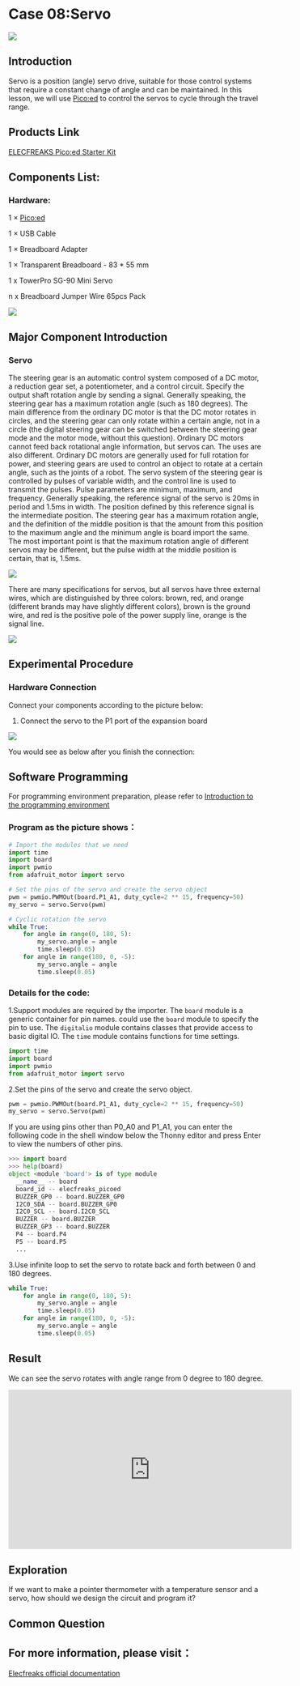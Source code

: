 
# Case 08:Servo


![](https://wiki-media-ef.oss-cn-hongkong.aliyuncs.com//images/case0801.png)

## Introduction

Servo is a position (angle) servo drive, suitable for those control systems that require a constant change of angle and can be maintained. In this lesson, we will use [Pico:ed](https://shop.elecfreaks.com/products/elecfreaks-pico-ed-v2?_pos=2&_sid=e7433427a&_ss=r) to control the servos to cycle through the travel range.

## Products Link

[ELECFREAKS Pico:ed Starter Kit](https://shop.elecfreaks.com/products/elecfreaks-pico-ed-starter-kit-with-pico-ed-board?_pos=3&_sid=e7433427a&_ss=r) 


## Components List:
### Hardware:
1 × [Pico:ed](https://shop.elecfreaks.com/products/elecfreaks-pico-ed-v2?_pos=2&_sid=e7433427a&_ss=r)

1 × USB Cable

1 × Breadboard Adapter

1 × Transparent Breadboard - 83 * 55 mm

1 x TowerPro SG-90 Mini Servo

n x Breadboard Jumper Wire 65pcs Pack


![](https://wiki-media-ef.oss-cn-hongkong.aliyuncs.com//images/starter-kit01.png)

## Major Component Introduction

### Servo

The steering gear is an automatic control system composed of a DC motor, a reduction gear set, a potentiometer, and a control circuit. Specify the output shaft rotation angle by sending a signal. Generally speaking, the steering gear has a maximum rotation angle (such as 180 degrees). The main difference from the ordinary DC motor is that the DC motor rotates in circles, and the steering gear can only rotate within a certain angle, not in a circle (the digital steering gear can be switched between the steering gear mode and the motor mode, without this question). Ordinary DC motors cannot feed back rotational angle information, but servos can. The uses are also different. Ordinary DC motors are generally used for full rotation for power, and steering gears are used to control an object to rotate at a certain angle, such as the joints of a robot. The servo system of the steering gear is controlled by pulses of variable width, and the control line is used to transmit the pulses. Pulse parameters are minimum, maximum, and frequency. Generally speaking, the reference signal of the servo is 20ms in period and 1.5ms in width. The position defined by this reference signal is the intermediate position. The steering gear has a maximum rotation angle, and the definition of the middle position is that the amount from this position to the maximum angle and the minimum angle is board import the same. The most important point is that the maximum rotation angle of different servos may be different, but the pulse width at the middle position is certain, that is, 1.5ms.

![](https://wiki-media-ef.oss-cn-hongkong.aliyuncs.com//images/case0802.png)

There are many specifications for servos, but all servos have three external wires, which are distinguished by three colors: brown, red, and orange (different brands may have slightly different colors), brown is the ground wire, and red is the positive pole of the power supply line, orange is the signal line.

![](https://wiki-media-ef.oss-cn-hongkong.aliyuncs.com//images/case0803.png)

## Experimental Procedure
### Hardware Connection
Connect your components according to the picture below:
1. Connect the servo to the P1 port of the expansion board

![](https://wiki-media-ef.oss-cn-hongkong.aliyuncs.com//images/case08.png)

You would see as below after you finish the connection:

## Software Programming
For programming environment preparation, please refer to [Introduction to the programming environment](https://www.elecfreaks.com/learn-en/pico-ed/index.html)
### Program as the picture shows：
```python
# Import the modules that we need
import time
import board
import pwmio
from adafruit_motor import servo

# Set the pins of the servo and create the servo object
pwm = pwmio.PWMOut(board.P1_A1, duty_cycle=2 ** 15, frequency=50)
my_servo = servo.Servo(pwm)

# Cyclic rotation the servo
while True:
    for angle in range(0, 180, 5): 
        my_servo.angle = angle
        time.sleep(0.05)
    for angle in range(180, 0, -5):
        my_servo.angle = angle
        time.sleep(0.05)
```
### Details for the code:

1.Support modules are required by the importer. The `board` module is a generic container for pin names. could use the `board` module to specify the pin to use. The `digitalio` module contains classes that provide access to basic digital IO. The `time` module contains functions for time settings.
```python
import time
import board
import pwmio
from adafruit_motor import servo
```

2.Set the pins of the servo and create the servo object.
```python
pwm = pwmio.PWMOut(board.P1_A1, duty_cycle=2 ** 15, frequency=50)
my_servo = servo.Servo(pwm)
```
If you are using pins other than P0_A0 and P1_A1, you can enter the following code in the shell window below the Thonny editor and press Enter to view the numbers of other pins.
```python
>>> import board
>>> help(board)
object <module 'board'> is of type module
  __name__ -- board
  board_id -- elecfreaks_picoed
  BUZZER_GP0 -- board.BUZZER_GP0
  I2C0_SDA -- board.BUZZER_GP0
  I2C0_SCL -- board.I2C0_SCL
  BUZZER -- board.BUZZER
  BUZZER_GP3 -- board.BUZZER
  P4 -- board.P4
  P5 -- board.P5
  ...
```

3.Use infinite loop to set the servo to rotate back and forth between 0 and 180 degrees.
```python
while True:
    for angle in range(0, 180, 5): 
        my_servo.angle = angle
        time.sleep(0.05)
    for angle in range(180, 0, -5):
        my_servo.angle = angle
        time.sleep(0.05)
```
## Result

We can see the servo rotates with angle range from 0 degree to 180 degree.

<iframe width="560" height="315" src="https://www.youtube.com/embed/mCt3COUNXK8" title="YouTube video player" frameborder="0" allow="accelerometer; autoplay; clipboard-write; encrypted-media; gyroscope; picture-in-picture" allowfullscreen></iframe>

## Exploration

If we want to make a pointer thermometer with a temperature sensor and a servo, how should we design the circuit and program it?
## Common Question
## For more information, please visit：
[Elecfreaks official documentation](https://www.elecfreaks.com/learn-en/)

